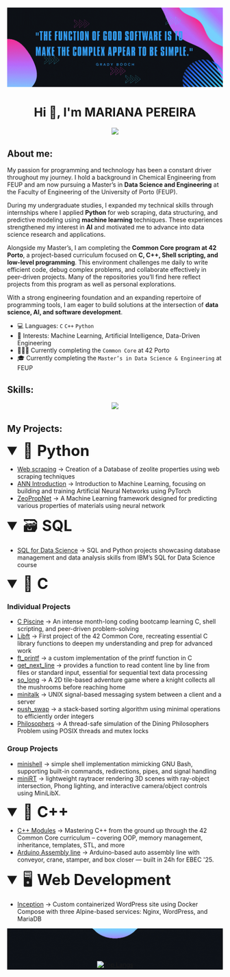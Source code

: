 ![alt text](./header.gif)

<h1 align="center">Hi 👋, I'm MARIANA PEREIRA</h1>
<p align="center">
  <!-- Typing SVG by DenverCoder1 - https://github.com/DenverCoder1/readme-typing-svg -->
<a href="https://github.com/DenverCoder1/readme-typing-svg">
  <img src="https://readme-typing-svg.demolab.com/?lines=MSc%20Student%20in%20Data%20Science%20%26%20Engineering%20%40%20FEUP;Programming%20Student%20%40%2042%20Porto;Python%20%7C%20C%20%7C%20C%2B%2B%20%7C%20SQL;Exploring%20Machine%20Learning%20%26%20AI&font=Fira%20Code&center=true&width=650&height=45&vCenter=true&pause=1000&size=22" />
</a>
</p>

<!-- <p align="center">
  <!-- Typing SVG by DenverCoder1 - https://github.com/DenverCoder1/readme-typing-svg -->
<!--  <a href="https://github.com/DenverCoder1/readme-typing-svg">
<img src="https://readme-typing-svg.demolab.com/?font=Fira+Code&pause=1000&width=435&center=true&lines=👩‍🔬+Chemical+Engineer+%26+💻+Programmer;🚀+Exploring+ML+%26+AI+🧠;⚙️+C+%7C+C%2B%2B+%7C+Python+🐍;📚+Building+%26+Learning+Every+Day+🔥" />
  </a>
</p> -->

## About me:
My passion for programming and technology has been a constant driver throughout my journey. I hold a background in Chemical Engineering from FEUP and am now pursuing a Master’s in **Data Science and Engineering** at the Faculty of Engineering of the University of Porto (FEUP).  

During my undergraduate studies, I expanded my technical skills through internships where I applied **Python** for web scraping, data structuring, and predictive modeling using **machine learning** techniques. These experiences strengthened my interest in **AI** and motivated me to advance into data science research and applications.  

Alongside my Master’s, I am completing the **Common Core program at 42 Porto**, a project-based curriculum focused on **C, C++, Shell scripting, and low-level programming**. This environment challenges me daily to write efficient code, debug complex problems, and collaborate effectively in peer-driven projects. Many of the repositories you’ll find here reflect projects from this program as well as personal explorations.  

With a strong engineering foundation and an expanding repertoire of programming tools, I am eager to build solutions at the intersection of **data science, AI, and software development**.  

- 💻 Languages: ``C``  ``C++``  ``Python`` 
- 🧠 Interests: Machine Learning, Artificial Intelligence, Data-Driven Engineering
- 👩🏽‍💻 Currently completing the ``Common Core`` at 42 Porto
- 🎓 Currently completing the ``Master’s in Data Science & Engineering`` at FEUP

## Skills:

<p align="center">
  <a href="https://skillicons.dev">
    <img src="https://skillicons.dev/icons?i=git,c,cpp,python,tensorflow,pytorch,vscode,bash,ubuntu,docker,nginx,r,latex" />
  </a>
</p>

## My Projects:


<details open>
<summary style="font-size: 2.5em;"> 🐍 <b>Python</b></summary>
  
- [Web scraping](https://github.com/mfaria-p/Webscrapping_zeolites.git) ->  Creation of a Database of zeolite properties using web scraping techniques
- [ANN Introduction](https://github.com/mfaria-p/Machine_learning_ANN.git) -> Introduction to Machine Learning, focusing on building and training Artificial Neural Networks using PyTorch
- [ZeoPropNet](https://github.com/mfaria-p/MatPropNet.git) -> A Machine Learning framework designed for predicting various properties of materials using neural network

</details>

<details open>
<summary style="font-size: 2.5em;"> 🗃️ <b>SQL</b></summary>

- [SQL for Data Science](https://github.com/mfaria-p/SQL_DataScience.git) -> SQL and Python projects showcasing database management and data analysis skills from IBM’s SQL for Data Science course
</details>

<details open>
<summary style="font-size: 2.5em;"> 🔧 <b>C</b></summary>

### Individual Projects
- [C Piscine](https://github.com/mfaria-p/42-Piscine.git) ->  An intense month-long coding bootcamp learning C, shell scripting, and peer-driven problem-solving
- [Libft](https://github.com/mfaria-p/libft.git) ->  First project of the 42 Common Core, recreating essential C library functions to deepen my understanding and prep for advanced work
- [ft_printf](https://github.com/mfaria-p/ft_printf.git) -> a custom implementation of the printf function in C
- [get_next_line](https://github.com/mfaria-p/get_next_line.git) -> provides a function to read content line by line from files or standard input, essential for sequential text data processing
- [so_long](https://github.com/mfaria-p/so_long.git) -> A 2D tile-based adventure game where a knight collects all the mushrooms before reaching home
- [minitalk](https://github.com/mfaria-p/minitalk.git) -> UNIX signal-based messaging system between a client and a server
- [push_swap](https://github.com/mfaria-p/push_swap.git) -> a stack-based sorting algorithm using minimal operations to efficiently order integers
- [Philosophers](https://github.com/mfaria-p/Philosophers.git) -> A thread-safe simulation of the Dining Philosophers Problem using POSIX threads and mutex locks

### Group Projects
- [minishell](https://github.com/mfaria-p/minishell.git) -> simple shell implementation mimicking GNU Bash, supporting built-in commands, redirections, pipes, and signal handling
- [miniRT](https://github.com/mfaria-p/miniRT.git) ->  lightweight raytracer rendering 3D scenes with ray-object intersection, Phong lighting, and interactive camera/object controls using MiniLibX.

</details>

<details open>
<summary style="font-size: 2.5em;"> 🤖 <b>C++</b></summary>

- [C++ Modules](https://github.com/mfaria-p/CPP_Modules.git) ->  Mastering C++ from the ground up through the 42 Common Core curriculum – covering OOP, memory management, inheritance, templates, STL, and more
- [Arduino Assembly line](https://github.com/mfaria-p/EBEC_Arduino_Autoline.git) -> Arduino-based auto assembly line with conveyor, crane, stamper, and box closer — built in 24h for EBEC '25.
</details>

<details open>
<summary style="font-size: 2.5em;"> 🖥️ <b>Web Development</b></summary>

- [Inception](https://github.com/mfaria-p/inception.git) ->  Custom containerized WordPress site using Docker Compose with three Alpine-based services: Nginx, WordPress, and MariaDB

<div align="center">
  <img src="./bolbb.gif" alt="alt text" style="display: block; margin: 0 auto -20px auto;" />
  <a href="https://github.com/anuraghazra/github-readme-stats">
    <img height="200" src="https://github-readme-stats.vercel.app/api/top-langs/?username=mfaria-p&hide=GLSL&layout=compact&bg_color=0d1117&title_color=349ff6&text_color=ce36af&hide_border=false&langs_count=8&card_width=350" alt="Top Langs" />
  </a>
</div>




